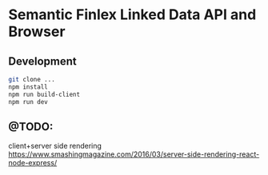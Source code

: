 # Semantic Finlex Linked Data API and Browser

## Development

```sh
git clone ...
npm install
npm run build-client
npm run dev
```

## @TODO:
client+server side rendering
https://www.smashingmagazine.com/2016/03/server-side-rendering-react-node-express/
